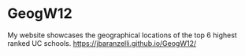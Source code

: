 # GeogW12

My website showcases the geographical locations of the top 6 highest ranked UC schools.
https://jbaranzelli.github.io/GeogW12/
